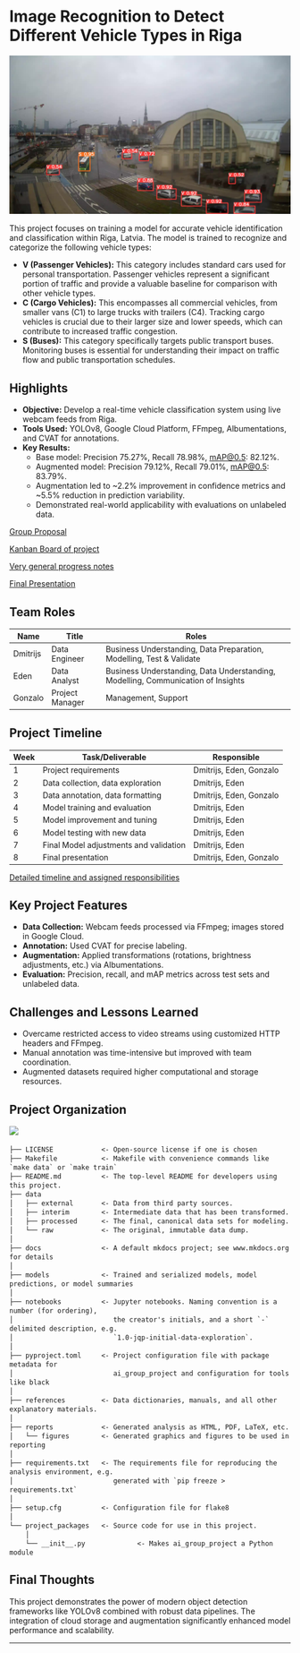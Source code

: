 # Image Recognition to Detect Different Vehicle Types in Riga

![](https://github.com/Takosaga/ai_group_project/blob/main/reports/figures/results_unlabeled_20241127_122537.jpg)

This project focuses on training a model for accurate vehicle identification and classification within Riga, Latvia. The model is trained to recognize and categorize the following vehicle types:

*   **V (Passenger Vehicles):** This category includes standard cars used for personal transportation. Passenger vehicles represent a significant portion of traffic and provide a valuable baseline for comparison with other vehicle types.
*   **C (Cargo Vehicles):** This encompasses all commercial vehicles, from smaller vans (C1) to large trucks with trailers (C4). Tracking cargo vehicles is crucial due to their larger size and lower speeds, which can contribute to increased traffic congestion.
*   **S (Buses):** This category specifically targets public transport buses. Monitoring buses is essential for understanding their impact on traffic flow and public transportation schedules.


## Highlights

- **Objective:** Develop a real-time vehicle classification system using live webcam feeds from Riga.
- **Tools Used:** YOLOv8, Google Cloud Platform, FFmpeg, Albumentations, and CVAT for annotations.
- **Key Results:**
  - Base model: Precision 75.27%, Recall 78.98%, mAP@0.5: 82.12%.
  - Augmented model: Precision 79.12%, Recall 79.01%, mAP@0.5: 83.79%.
  - Augmentation led to ~2.2% improvement in confidence metrics and ~5.5% reduction in prediction variability.
  - Demonstrated real-world applicability with evaluations on unlabeled data.


[Group Proposal](https://github.com/Takosaga/ai_group_project/blob/main/references/Project_Proposal_Final_Draft.pdf)

[Kanban Board of project](https://github.com/users/Takosaga/projects/2)

[Very general progress notes](https://github.com/Takosaga/ai_group_project/blob/main/references/Discussion_Meeting_Progress%20Notes.pdf)

[Final Presentation](https://github.com/Takosaga/ai_group_project/blob/main/reports/Image%20Recognition%20to%20Detect%20Different%20Vehicle%20Types%20in%20Riga.pdf)

## Team Roles

| Name | Title | Roles |
|---|---|---|
| Dmitrijs | Data Engineer | Business Understanding, Data Preparation, Modelling, Test & Validate |
| Eden | Data Analyst | Business Understanding, Data Understanding, Modelling, Communication of Insights |
| Gonzalo | Project Manager | Management, Support |

## Project Timeline

| Week | Task/Deliverable | Responsible |
|---|---|---|
| 1 | Project requirements | Dmitrijs, Eden, Gonzalo |
| 2 | Data collection, data exploration | Dmitrijs, Eden |
| 3 | Data annotation, data formatting | Dmitrijs, Eden, Gonzalo |
| 4 | Model training and evaluation | Dmitrijs, Eden |
| 5 | Model improvement and tuning | Dmitrijs, Eden |
| 6 | Model testing with new data | Dmitrijs, Eden |
| 7 | Final Model adjustments and validation | Dmitrijs, Eden |
| 8 | Final presentation | Dmitrijs, Eden, Gonzalo |

[Detailed timeline and assigned responsibilities](https://github.com/users/Takosaga/projects/2/views/4)


## Key Project Features

- **Data Collection:** Webcam feeds processed via FFmpeg; images stored in Google Cloud.
- **Annotation:** Used CVAT for precise labeling.
- **Augmentation:** Applied transformations (rotations, brightness adjustments, etc.) via Albumentations.
- **Evaluation:** Precision, recall, and mAP metrics across test sets and unlabeled data.

## Challenges and Lessons Learned

- Overcame restricted access to video streams using customized HTTP headers and FFmpeg.
- Manual annotation was time-intensive but improved with team coordination.
- Augmented datasets required higher computational and storage resources.
## Project Organization

<a target="_blank" href="https://cookiecutter-data-science.drivendata.org/">
    <img src="https://img.shields.io/badge/CCDS-Project%20template-328F97?logo=cookiecutter" />
</a>

```
├── LICENSE            <- Open-source license if one is chosen
├── Makefile           <- Makefile with convenience commands like `make data` or `make train`
├── README.md          <- The top-level README for developers using this project.
├── data
│   ├── external       <- Data from third party sources.
│   ├── interim        <- Intermediate data that has been transformed.
│   ├── processed      <- The final, canonical data sets for modeling.
│   └── raw            <- The original, immutable data dump.
│
├── docs               <- A default mkdocs project; see www.mkdocs.org for details
│
├── models             <- Trained and serialized models, model predictions, or model summaries
│
├── notebooks          <- Jupyter notebooks. Naming convention is a number (for ordering),
│                         the creator's initials, and a short `-` delimited description, e.g.
│                         `1.0-jqp-initial-data-exploration`.
│
├── pyproject.toml     <- Project configuration file with package metadata for 
│                         ai_group_project and configuration for tools like black
│
├── references         <- Data dictionaries, manuals, and all other explanatory materials.
│
├── reports            <- Generated analysis as HTML, PDF, LaTeX, etc.
│   └── figures        <- Generated graphics and figures to be used in reporting
│
├── requirements.txt   <- The requirements file for reproducing the analysis environment, e.g.
│                         generated with `pip freeze > requirements.txt`
│
├── setup.cfg          <- Configuration file for flake8
│
└── project_packages   <- Source code for use in this project.
    │
    └── __init__.py             <- Makes ai_group_project a Python module
```

## Final Thoughts

This project demonstrates the power of modern object detection frameworks like YOLOv8 combined with robust data pipelines. The integration of cloud storage and augmentation significantly enhanced model performance and scalability.



--------

